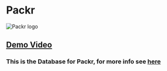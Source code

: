 # Packr
<img src='./src/PackrShadow2.png' alt='Packr logo'/>

## [Demo Video](https://photos.google.com/share/AF1QipPNBlcQdWoBNwe2mjwFs4F1SJlHPvMlO3RT_0eN1Su1Pi-Y_IGx1T-KBaHBQJYpJw?key=Y0JkVGNRNkdMUEM5Q0ZOMGpXc1dKWEFQOFBKbThB)

### This is the Database for Packr, for more info see [here](https://github.com/Kyle-Ski/packr)